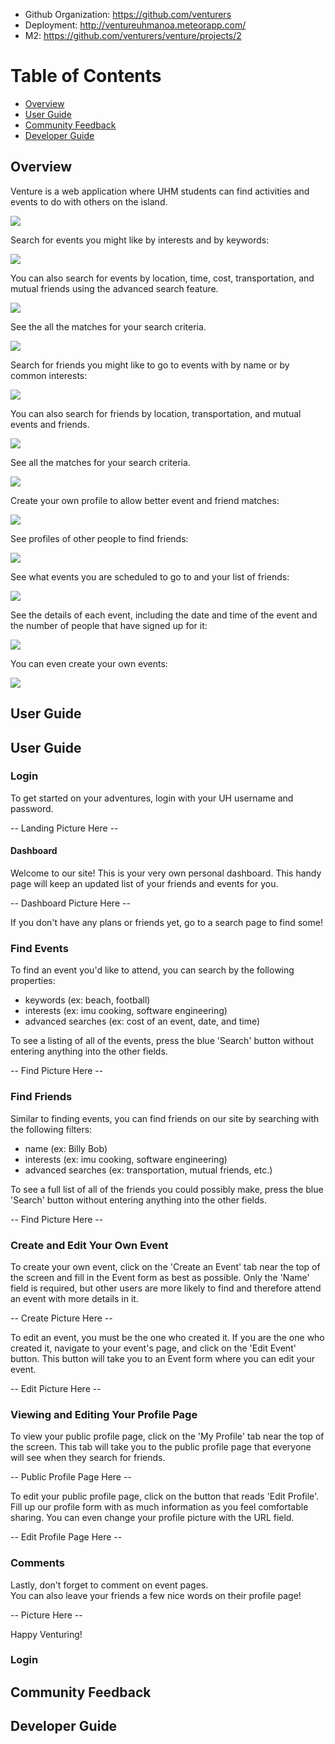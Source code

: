 * Github Organization: <https://github.com/venturers>
* Deployment: <http://ventureuhmanoa.meteorapp.com/>
* M2: <https://github.com/venturers/venture/projects/2>

# Table of Contents

* [Overview](#overview)
* [User Guide](#user-guide)
* [Community Feedback](#community-feedback)
* [Developer Guide](#developer-guide)

## Overview

Venture is a web application where UHM students can find activities and events to do with others on the island.

![](images/venture-final-landing.png)

Search for events you might like by interests and by keywords:

![](images/venture-final-event-search.png)

You can also search for events by location, time, cost, transportation, and mutual friends using the advanced search feature.

![](images/venture-final-events-advanced-search.png)

See the all the matches for your search criteria.

![](images/venture-final-event-results.png)

Search for friends you might like to go to events with by name or by common interests:

![](images/venture-final-friend-search.png)

You can also search for friends by location, transportation, and mutual events and friends.

![](images/venture-final-friend-advanced-search.png)

See all the matches for your search criteria.

![](images/venture-final-friend-results.png)

Create your own profile to allow better event and friend matches:

![](images/venture-final-profile-edit.png)

See profiles of other people to find friends:

![](images/venture-final-profile-page.png)

See what events you are scheduled to go to and your list of friends:

![](images/venture-final-dashboard.png)

See the details of each event, including the date and time of the event and the number of people that have signed up for it:

![](images/venture-final-event-page.png)

You can even create your own events:

![](images/venture-final-create-event.png)

## User Guide

## User Guide

### Login

To get started on your adventures, login with your UH username and password.

-- Landing Picture Here --

#### Dashboard

Welcome to our site!
This is your very own personal dashboard.
This handy page will keep an updated list of your friends and events for you.

-- Dashboard Picture Here --

If you don't have any plans or friends yet, go to a search page to find some!

### Find Events

To find an event you'd like to attend, you can search by the following properties:
 - keywords (ex: beach, football)
 - interests (ex: imu cooking, software engineering)
 - advanced searches (ex: cost of an event, date, and time)

To see a listing of all of the events, press the blue 'Search' button without entering anything into the other fields.

-- Find Picture Here --

### Find Friends

Similar to finding events, you can find friends on our site by searching with the following filters:
 - name (ex: Billy Bob)
 - interests (ex: imu cooking, software engineering)
 - advanced searches (ex: transportation, mutual friends, etc.)

 To see a full list of all of the friends you could possibly make, press the blue 'Search' button without entering anything into the other fields.

-- Find Picture Here --

### Create and Edit Your Own Event

To create your own event, click on the 'Create an Event' tab near the top of the screen and fill in the Event form as best as possible.  Only the 'Name' field is required, but other users are more likely to find and therefore attend an event with more details in it.

-- Create Picture Here --

To edit an event, you must be the one who created it.  If you are the one who created it, navigate to your event's page, and click on the 'Edit Event' button.  This button will take you to an Event form where you can edit your event.

-- Edit Picture Here --

### Viewing and Editing Your Profile Page

To view your public profile page, click on the 'My Profile' tab near the top of the screen.  This tab will take you to the public profile page that everyone will see when they search for friends.  

-- Public Profile Page Here --

To edit your public profile page, click on the button that reads 'Edit Profile'.  Fill up our profile form with as much information as you feel comfortable sharing.  You can even change your profile picture with the URL field.

-- Edit Profile Page Here --

### Comments

Lastly, don't forget to comment on event pages.  
You can also leave your friends a few nice words on their profile page!

-- Picture Here --

Happy Venturing!

### Login

## Community Feedback

## Developer Guide
